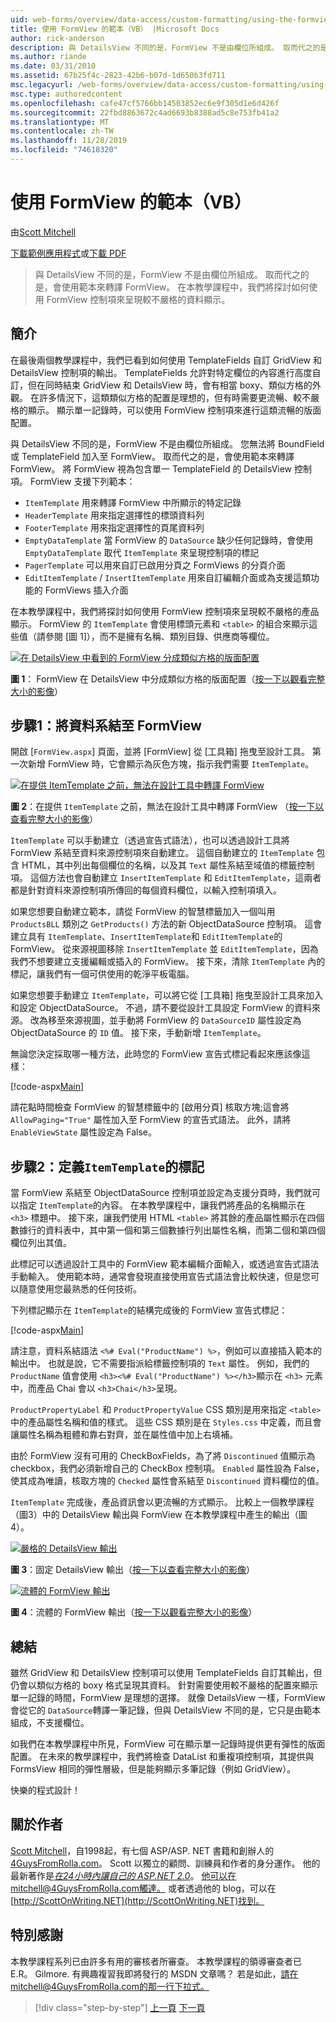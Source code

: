 ```yaml
---
uid: web-forms/overview/data-access/custom-formatting/using-the-formview-s-templates-vb
title: 使用 FormView 的範本（VB） |Microsoft Docs
author: rick-anderson
description: 與 DetailsView 不同的是，FormView 不是由欄位所組成。 取而代之的是，會使用範本來轉譯 FormView。 在本教學課程中，我們將使用 F 。
ms.author: riande
ms.date: 03/31/2010
ms.assetid: 67b25f4c-2823-42b6-b07d-1d650b3fd711
msc.legacyurl: /web-forms/overview/data-access/custom-formatting/using-the-formview-s-templates-vb
msc.type: authoredcontent
ms.openlocfilehash: cafe47cf5766bb14503852ec6e9f305d1e6d426f
ms.sourcegitcommit: 22fbd8863672c4ad6693b8388ad5c8e753fb41a2
ms.translationtype: MT
ms.contentlocale: zh-TW
ms.lasthandoff: 11/28/2019
ms.locfileid: "74618320"
---
```

# <a name="using-the-formviews-templates-vb"></a>使用 FormView 的範本（VB）

由[Scott Mitchell](https://twitter.com/ScottOnWriting)

[下載範例應用程式](https://download.microsoft.com/download/5/7/0/57084608-dfb3-4781-991c-407d086e2adc/ASPNET_Data_Tutorial_14_VB.exe)或[下載 PDF](using-the-formview-s-templates-vb/_static/datatutorial14vb1.pdf)

> 與 DetailsView 不同的是，FormView 不是由欄位所組成。 取而代之的是，會使用範本來轉譯 FormView。 在本教學課程中，我們將探討如何使用 FormView 控制項來呈現較不嚴格的資料顯示。

## <a name="introduction"></a>簡介

在最後兩個教學課程中，我們已看到如何使用 TemplateFields 自訂 GridView 和 DetailsView 控制項的輸出。 TemplateFields 允許對特定欄位的內容進行高度自訂，但在同時結束 GridView 和 DetailsView 時，會有相當 boxy、類似方格的外觀。 在許多情況下，這類類似方格的配置是理想的，但有時需要更流暢、較不嚴格的顯示。 顯示單一記錄時，可以使用 FormView 控制項來進行這類流暢的版面配置。

與 DetailsView 不同的是，FormView 不是由欄位所組成。 您無法將 BoundField 或 TemplateField 加入至 FormView。 取而代之的是，會使用範本來轉譯 FormView。 將 FormView 視為包含單一 TemplateField 的 DetailsView 控制項。 FormView 支援下列範本：

- `ItemTemplate` 用來轉譯 FormView 中所顯示的特定記錄
- `HeaderTemplate` 用來指定選擇性的標頭資料列
- `FooterTemplate` 用來指定選擇性的頁尾資料列
- `EmptyDataTemplate` 當 FormView 的 `DataSource` 缺少任何記錄時，會使用 `EmptyDataTemplate` 取代 `ItemTemplate` 來呈現控制項的標記
- `PagerTemplate` 可以用來自訂已啟用分頁之 FormViews 的分頁介面
- `EditItemTemplate` / `InsertItemTemplate` 用來自訂編輯介面或為支援這類功能的 FormViews 插入介面

在本教學課程中，我們將探討如何使用 FormView 控制項來呈現較不嚴格的產品顯示。 FormView 的 `ItemTemplate` 會使用標頭元素和 `<table>` 的組合來顯示這些值（請參閱 [圖 1]），而不是擁有名稱、類別目錄、供應商等欄位。

[![在 DetailsView 中看到的 FormView 分成類似方格的版面配置](using-the-formview-s-templates-vb/_static/image2.png)](using-the-formview-s-templates-vb/_static/image1.png)

**圖 1**： FormView 在 DetailsView 中分成類似方格的版面配置（[按一下以觀看完整大小的影像](using-the-formview-s-templates-vb/_static/image3.png)）

## <a name="step-1-binding-the-data-to-the-formview"></a>步驟1：將資料系結至 FormView

開啟 [`FormView.aspx`] 頁面，並將 [FormView] 從 [工具箱] 拖曳至設計工具。 第一次新增 FormView 時，它會顯示為灰色方塊，指示我們需要 `ItemTemplate`。

[![在提供 ItemTemplate 之前，無法在設計工具中轉譯 FormView](using-the-formview-s-templates-vb/_static/image5.png)](using-the-formview-s-templates-vb/_static/image4.png)

**圖 2**：在提供 `ItemTemplate` 之前，無法在設計工具中轉譯 FormView （[按一下以查看完整大小的影像](using-the-formview-s-templates-vb/_static/image6.png)）

`ItemTemplate` 可以手動建立（透過宣告式語法），也可以透過設計工具將 FormView 系結至資料來源控制項來自動建立。 這個自動建立的 `ItemTemplate` 包含 HTML，其中列出每個欄位的名稱，以及其 `Text` 屬性系結至域值的標籤控制項。 這個方法也會自動建立 `InsertItemTemplate` 和 `EditItemTemplate`，這兩者都是針對資料來源控制項所傳回的每個資料欄位，以輸入控制項填入。

如果您想要自動建立範本，請從 FormView 的智慧標籤加入一個叫用 `ProductsBLL` 類別之 `GetProducts()` 方法的新 ObjectDataSource 控制項。 這會建立具有 `ItemTemplate`、`InsertItemTemplate`和 `EditItemTemplate`的 FormView。 從來源視圖移除 `InsertItemTemplate` 並 `EditItemTemplate`，因為我們不想要建立支援編輯或插入的 FormView。 接下來，清除 `ItemTemplate` 內的標記，讓我們有一個可供使用的乾淨平板電腦。

如果您想要手動建立 `ItemTemplate`，可以將它從 [工具箱] 拖曳至設計工具來加入和設定 ObjectDataSource。 不過，請不要從設計工具設定 FormView 的資料來源。 改為移至來源視圖，並手動將 FormView 的 `DataSourceID` 屬性設定為 ObjectDataSource 的 `ID` 值。 接下來，手動新增 `ItemTemplate`。

無論您決定採取哪一種方法，此時您的 FormView 宣告式標記看起來應該像這樣：

[!code-aspx[Main](using-the-formview-s-templates-vb/samples/sample1.aspx)]

請花點時間檢查 FormView 的智慧標籤中的 [啟用分頁] 核取方塊;這會將 `AllowPaging="True"` 屬性加入至 FormView 的宣告式語法。 此外，請將 `EnableViewState` 屬性設定為 False。

## <a name="step-2-defining-theitemtemplates-markup"></a>步驟2：定義`ItemTemplate`的標記

當 FormView 系結至 ObjectDataSource 控制項並設定為支援分頁時，我們就可以指定 `ItemTemplate`的內容。 在本教學課程中，讓我們將產品的名稱顯示在 `<h3>` 標題中。 接下來，讓我們使用 HTML `<table>` 將其餘的產品屬性顯示在四個數據行的資料表中，其中第一個和第三個數據行列出屬性名稱，而第二個和第四個欄位列出其值。

此標記可以透過設計工具中的 FormView 範本編輯介面輸入，或透過宣告式語法手動輸入。 使用範本時，通常會發現直接使用宣告式語法會比較快速，但是您可以隨意使用您最熟悉的任何技術。

下列標記顯示在 `ItemTemplate`的結構完成後的 FormView 宣告式標記：

[!code-aspx[Main](using-the-formview-s-templates-vb/samples/sample2.aspx)]

請注意，資料系結語法 `<%# Eval("ProductName") %>`，例如可以直接插入範本的輸出中。 也就是說，它不需要指派給標籤控制項的 `Text` 屬性。 例如，我們的 `ProductName` 值會使用 `<h3><%# Eval("ProductName") %></h3>`顯示在 `<h3>` 元素中，而產品 Chai 會以 `<h3>Chai</h3>`呈現。

`ProductPropertyLabel` 和 `ProductPropertyValue` CSS 類別是用來指定 `<table>`中的產品屬性名稱和值的樣式。 這些 CSS 類別是在 `Styles.css` 中定義，而且會讓屬性名稱為粗體和靠右對齊，並在屬性值中加上右填補。

由於 FormView 沒有可用的 CheckBoxFields，為了將 `Discontinued` 值顯示為 checkbox，我們必須新增自己的 CheckBox 控制項。 `Enabled` 屬性設為 False，使其成為唯讀，核取方塊的 `Checked` 屬性會系結至 `Discontinued` 資料欄位的值。

`ItemTemplate` 完成後，產品資訊會以更流暢的方式顯示。 比較上一個教學課程（圖3）中的 DetailsView 輸出與 FormView 在本教學課程中產生的輸出（圖4）。

[![嚴格的 DetailsView 輸出](using-the-formview-s-templates-vb/_static/image8.png)](using-the-formview-s-templates-vb/_static/image7.png)

**圖 3**：固定 DetailsView 輸出（[按一下以查看完整大小的影像](using-the-formview-s-templates-vb/_static/image9.png)）

[![流體的 FormView 輸出](using-the-formview-s-templates-vb/_static/image11.png)](using-the-formview-s-templates-vb/_static/image10.png)

**圖 4**：流體的 FormView 輸出（[按一下以觀看完整大小的影像](using-the-formview-s-templates-vb/_static/image12.png)）

## <a name="summary"></a>總結

雖然 GridView 和 DetailsView 控制項可以使用 TemplateFields 自訂其輸出，但仍會以類似方格的 boxy 格式呈現其資料。 針對需要使用較不嚴格的配置來顯示單一記錄的時間，FormView 是理想的選擇。 就像 DetailsView 一樣，FormView 會從它的 `DataSource`轉譯一筆記錄，但與 DetailsView 不同的是，它只是由範本組成，不支援欄位。

如我們在本教學課程中所見，FormView 可在顯示單一記錄時提供更有彈性的版面配置。 在未來的教學課程中，我們將檢查 DataList 和重複項控制項，其提供與 FormsView 相同的彈性層級，但是能夠顯示多筆記錄（例如 GridView）。

快樂的程式設計！

## <a name="about-the-author"></a>關於作者

[Scott Mitchell](http://www.4guysfromrolla.com/ScottMitchell.shtml)，自1998起，有七個 ASP/ASP. NET 書籍和創辦人的[4GuysFromRolla.com](http://www.4guysfromrolla.com)。 Scott 以獨立的顧問、訓練員和作者的身分運作。 他的最新著作是[*在24小時內讓自己的 ASP.NET 2.0*](https://www.amazon.com/exec/obidos/ASIN/0672327384/4guysfromrollaco)。 他可以在mitchell@4GuysFromRolla.com觸達[。](mailto:mitchell@4GuysFromRolla.com) 或者透過他的 blog，可以在[http://ScottOnWriting.NET](http://ScottOnWriting.NET)找到。

## <a name="special-thanks-to"></a>特別感謝

本教學課程系列已由許多有用的審核者所審查。 本教學課程的領導審查者已 E.R。 Gilmore. 有興趣複習我即將發行的 MSDN 文章嗎？ 若是如此，請在mitchell@4GuysFromRolla.com的那一行下拉式[。](mailto:mitchell@4GuysFromRolla.com)

> [!div class="step-by-step"]
> [上一頁](using-templatefields-in-the-detailsview-control-vb.md)
> [下一頁](displaying-summary-information-in-the-gridview-s-footer-vb.md)
